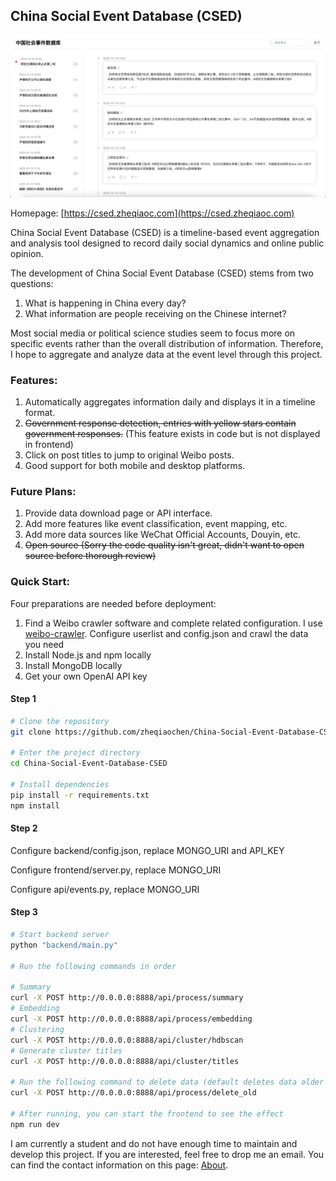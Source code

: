 ## China Social Event Database (CSED)

![preview](/preview.png)

Homepage: [https://csed.zheqiaoc.com](https://csed.zheqiaoc.com)

China Social Event Database (CSED) is a timeline-based event aggregation and analysis tool designed to record daily social dynamics and online public opinion.

The development of China Social Event Database (CSED) stems from two questions:
1. What is happening in China every day?
2. What information are people receiving on the Chinese internet?

Most social media or political science studies seem to focus more on specific events rather than the overall distribution of information. Therefore, I hope to aggregate and analyze data at the event level through this project.

### Features:

1. Automatically aggregates information daily and displays it in a timeline format.
2. ~~Government response detection, entries with yellow stars contain government responses.~~ (This feature exists in code but is not displayed in frontend)
3. Click on post titles to jump to original Weibo posts.
4. Good support for both mobile and desktop platforms.

### Future Plans:

1. Provide data download page or API interface.
2. Add more features like event classification, event mapping, etc.
3. Add more data sources like WeChat Official Accounts, Douyin, etc.
4. ~~Open source (Sorry the code quality isn't great, didn't want to open source before thorough review)~~

### Quick Start:

Four preparations are needed before deployment:
1. Find a Weibo crawler software and complete related configuration. I use [weibo-crawler](https://github.com/dataabc/weibo-crawler). Configure userlist and config.json and crawl the data you need
2. Install Node.js and npm locally
3. Install MongoDB locally
4. Get your own OpenAI API key

#### Step 1
```bash
# Clone the repository
git clone https://github.com/zheqiaochen/China-Social-Event-Database-CSED.git

# Enter the project directory
cd China-Social-Event-Database-CSED

# Install dependencies
pip install -r requirements.txt
npm install
```

#### Step 2

Configure backend/config.json, replace MONGO_URI and API_KEY

Configure frontend/server.py, replace MONGO_URI

Configure api/events.py, replace MONGO_URI

#### Step 3
```bash
# Start backend server
python "backend/main.py"

# Run the following commands in order

# Summary
curl -X POST http://0.0.0.0:8888/api/process/summary
# Embedding
curl -X POST http://0.0.0.0:8888/api/process/embedding
# Clustering
curl -X POST http://0.0.0.0:8888/api/cluster/hdbscan
# Generate cluster titles
curl -X POST http://0.0.0.0:8888/api/cluster/titles

# Run the following command to delete data (default deletes data older than 7 days that failed to be clustered)
curl -X POST http://0.0.0.0:8888/api/process/delete_old

# After running, you can start the frontend to see the effect
npm run dev
```

I am currently a student and do not have enough time to maintain and develop this project. If you are interested, feel free to drop me an email. You can find the contact information on this page: [About](https://zheqiaoc.com/about/).
